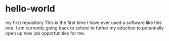 # hello-world
my first repository
This is the first time I have ever used a software like this one. I am currently going back to school to futher my eduction to potentially open up new job opportunities for me. 
